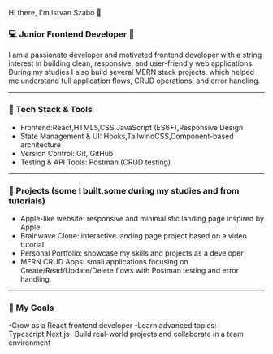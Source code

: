 Hi there, I'm Istvan Szabo 👋

### 💻 Junior Frontend Developer 🎨

I am a passionate developer and motivated frontend developer with a string interest in building clean, responsive, and user-friendly web applications.
During my studies I also build several MERN stack projects, which helped me understand full application flows, CRUD operations, and error handling.

----

###  🚀 Tech Stack & Tools

- Frontend:React,HTML5,CSS,JavaScript (ES6+),Responsive Design
- State Management & UI: Hooks,TailwindCSS,Component-based architecture
- Version Control: Git, GitHub
- Testing & API Tools: Postman (CRUD testing)

-----

### 📂 Projects (some I built,some during my studies and from tutorials)

- Apple-like website: responsive and minimalistic landing page inspired by Apple
- Brainwave Clone: interactive landing page project based on a video tutorial
- Personal Portfolio: showcase my skills and projects as a developer
- MERN CRUD Apps: small applications focusing on Create/Read/Update/Delete flows with Postman testing and error handling.

----

### 🎯 My Goals

-Grow as a React frontend developer
-Learn advanced topics: Typescript,Next.js
-Build real-world projects and collaborate in a team environment
